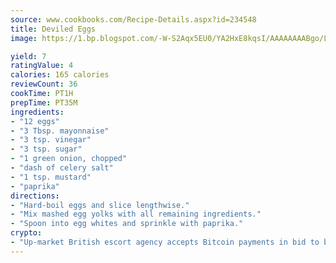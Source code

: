```yaml
---
source: www.cookbooks.com/Recipe-Details.aspx?id=234548
title: Deviled Eggs
image: https://1.bp.blogspot.com/-W-S2Aqx5EU0/YA2HxE8kqsI/AAAAAAAABgo/LNxJ2X_rvYgPNsplYMgQNjuwxaZ0e3pQQCLcBGAsYHQ/s320/17.png

yield: 7
ratingValue: 4
calories: 165 calories
reviewCount: 36
cookTime: PT1H
prepTime: PT35M
ingredients:
- "12 eggs"
- "3 Tbsp. mayonnaise"
- "3 tsp. vinegar"
- "3 tsp. sugar"
- "1 green onion, chopped"
- "dash of celery salt"
- "1 tsp. mustard"
- "paprika"
directions:
- "Hard-boil eggs and slice lengthwise."
- "Mix mashed egg yolks with all remaining ingredients."
- "Spoon into egg whites and sprinkle with paprika."
crypto:
- "Up-market British escort agency accepts Bitcoin payments in bid to boost worker safety and client anonymity."
---
```

